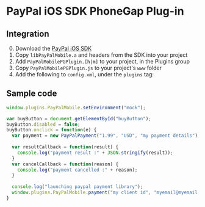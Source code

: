 # PayPal iOS SDK PhoneGap Plug-in


Integration
-----------
0. Download the [PayPal iOS SDK](https://github.com/paypal/PayPal-iOS-SDK)
1. Copy `libPayPalMobile.a` and headers from the SDK into your project
2. Add `PayPalMobilePGPlugin.[h|m]` to your project, in the Plugins group
3. Copy `PayPalMobilePGPlugin.js` to your project's `www` folder   
4. Add the following to `config.xml`, under the `plugins` tag:
    <plugin name="PayPalMobile" value="PayPalMobilePGPlugin" />


Sample code
-----------

```javascript
window.plugins.PayPalMobile.setEnvironment("mock");

var buyButton = document.getElementById("buyButton");
buyButton.disabled = false;
buyButton.onclick = function(e) {
  var payment = new PayPalPayment("1.99", "USD", "my payment details");
  
  var resultCallback = function(result) {
    console.log("payment result :" + JSON.stringify(result));
  }
  var cancelCallback = function(reason) {
    console.log("payment cancelled :" + reason);
  }
  
  console.log("launching paypal payment library");
  window.plugins.PayPalMobile.payment("my client id", "myemail@myemail.com", "myref", payment, resultCallback, cancelCallback);
}
```
